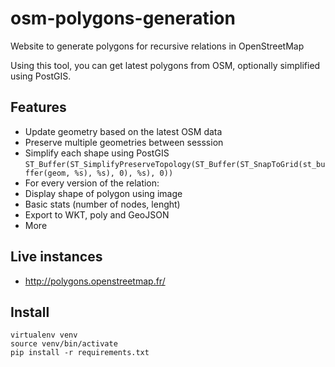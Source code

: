 osm-polygons-generation
=======================

Website to generate polygons for recursive relations in OpenStreetMap

Using this tool, you can get latest polygons from OSM, optionally simplified using PostGIS.

## Features
* Update geometry based on the latest OSM data
* Preserve multiple geometries between sesssion
* Simplify each shape using PostGIS ``ST_Buffer(ST_SimplifyPreserveTopology(ST_Buffer(ST_SnapToGrid(st_buffer(geom, %s), %s), 0), %s), 0))``
* For every version of the relation:
 * Display shape of polygon using image
 * Basic stats (number of nodes, lenght)
 * Export to WKT, poly and GeoJSON
* More

## Live instances

* http://polygons.openstreetmap.fr/

## Install

```
virtualenv venv
source venv/bin/activate
pip install -r requirements.txt
```
